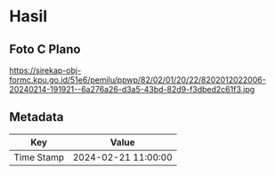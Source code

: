 # Hasil

## Foto C Plano

https://sirekap-obj-formc.kpu.go.id/51e6/pemilu/ppwp/82/02/01/20/22/8202012022006-20240214-191921--6a276a26-d3a5-43bd-82d9-f3dbed2c61f3.jpg


## Metadata

| Key        | Value               |
| ---------- | ------------------- |
| Time Stamp | 2024-02-21 11:00:00 |



